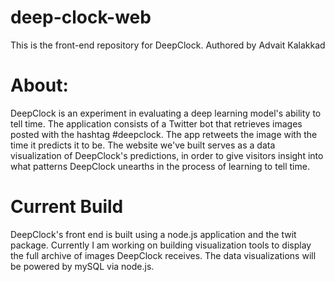 # deep-clock-web
This is the front-end repository for DeepClock. Authored by Advait Kalakkad

# About:
DeepClock is an experiment in evaluating a deep learning model's ability to tell time. The application consists of a Twitter bot that retrieves images posted with the hashtag #deepclock. The app retweets the image with the time it predicts it to be. The website we've built serves as a data visualization of DeepClock's predictions, in order to give visitors insight into what patterns DeepClock unearths in the process of learning to tell time.

# Current Build
DeepClock's front end is built using a node.js application and the twit package. Currently I am working on building visualization tools to display the full archive of images DeepClock receives. The data visualizations will be powered by mySQL via node.js.
